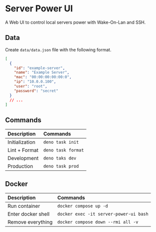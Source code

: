 # Server Power UI

A Web UI to control local servers power with Wake-On-Lan and SSH.

## Data

Create `data/data.json` file with the following format.

```json
[
  {
    "id": "example-server",
    "name": "Example Server",
    "mac": "00:00:00:00:00:0",
    "ip": "10.0.0.100",
    "user": "root",
    "password": "secret"
  }
  // ...
]
```

## Commands

| Description    | Commands           |
| :------------- | :----------------- |
| Initialization | `deno task init`   |
| Lint + Format  | `deno task format` |
| Development    | `deno taks dev`    |
| Production     | `deno task prod`   |

## Docker

| Description        | Commands                               |
| :----------------- | :------------------------------------- |
| Run container      | `docker compose up -d`                 |
| Enter docker shell | `docker exec -it server-power-ui bash` |
| Remove everything  | `docker compose down --rmi all -v`     |
